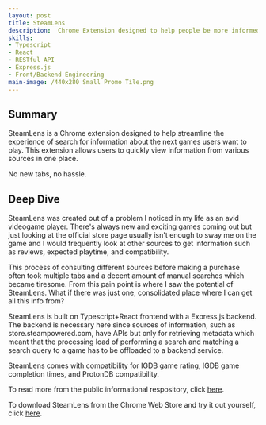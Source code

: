 ```yaml
---
layout: post
title: SteamLens
description:  Chrome Extension designed to help people be more informed about video games before making purchasing decisions.
skills: 
- Typescript
- React
- RESTful API
- Express.js
- Front/Backend Engineering
main-image: /440x280 Small Promo Tile.png
---
```

## Summary

SteamLens is a Chrome extension designed to help streamline the experience of search for information about the next games users want to play. This extension allows users to quickly view information from various sources in one place.

No new tabs, no hassle.

## Deep Dive

SteamLens was created out of a problem I noticed in my life as an avid videogame player. There's always new and exciting games coming out but just looking at the official store page usually isn't enough to sway me on the game and I would frequently look at other sources to get information such as reviews, expected playtime, and compatibility.

This process of consulting different sources before making a purchase often took multiple tabs and a decent amount of manual searches which became tiresome. From this pain point is where I saw the potential of SteamLens. What if there was just one, consolidated place where I can get all this info from?

SteamLens is built on Typescript+React frontend with a Express.js backend. The backend is necessary here since sources of information, such as store.steampowered.com, have APIs but only for retrieving metadata which meant that the processing load of performing a search and matching a search query to a game has to be offloaded to a backend service. 

SteamLens comes with compatibility for IGDB game rating, IGDB game completion times, and ProtonDB compatibility.

To read more from the public informational respository, click [here](https://github.com/jayfuku/SteamLens-Public/tree/patch).

To download SteamLens from the Chrome Web Store and try it out yourself, click [here](https://chromewebstore.google.com/detail/steamlens/dlkmkiiccmmfjoodngomfndmfilhblhe).
